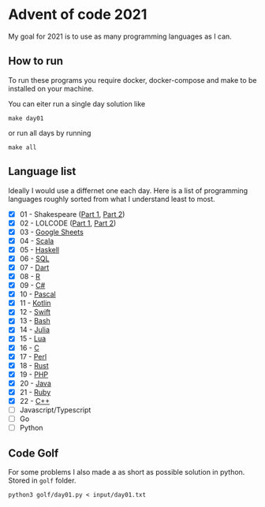 # Advent of code 2021

My goal for 2021 is to use as many programming languages as I can.

## How to run

To run these programs you require docker, docker-compose and make to be installed on your machine.

You can eiter run a single day solution like
```
make day01
```
or run all days by running
```
make all
```

## Language list

Ideally I would use a differnet one each day. Here is a list of programming languages roughly
sorted from what I understand least to most.

- [x] 01 - Shakespeare ([Part 1](https://github.com/MKolman/advent-of-code/blob/main/2021/solutions/day01_1.spl), [Part 2](https://github.com/MKolman/advent-of-code/blob/main/2021/solutions/day01_2.spl))
- [x] 02 - LOLCODE ([Part 1](https://github.com/MKolman/advent-of-code/blob/main/2021/solutions/day02_1.lol), [Part 2](https://github.com/MKolman/advent-of-code/blob/main/2021/solutions/day02_2.lol))
- [x] 03 - [Google Sheets](https://docs.google.com/spreadsheets/d/1VV2_DT8vGQxzXnMW4ANaw7kSrRkH3nsDQpm2YpHVAQA/edit#gid=0)
- [x] 04 - [Scala](https://github.com/MKolman/advent-of-code/blob/main/2021/solutions/day04.scala)
- [x] 05 - [Haskell](https://github.com/MKolman/advent-of-code/blob/main/2021/solutions/day05.hs)
- [x] 06 - [SQL](https://github.com/MKolman/advent-of-code/blob/main/2021/solutions/day06.sql)
- [x] 07 - [Dart](https://github.com/MKolman/advent-of-code/blob/main/2021/solutions/day07.dart)
- [x] 08 - [R](https://github.com/MKolman/advent-of-code/blob/main/2021/solutions/day08.r)
- [x] 09 - [C#](https://github.com/MKolman/advent-of-code/blob/main/2021/solutions/day09.cs)
- [x] 10 - [Pascal](https://github.com/MKolman/advent-of-code/blob/main/2021/solutions/day10.pas)
- [x] 11 - [Kotlin](https://github.com/MKolman/advent-of-code/blob/main/2021/solutions/day11.kt)
- [x] 12 - [Swift](https://github.com/MKolman/advent-of-code/blob/main/2021/solutions/day12.swift)
- [x] 13 - [Bash](https://github.com/MKolman/advent-of-code/blob/main/2021/solutions/day13.sh)
- [x] 14 - [Julia](https://github.com/MKolman/advent-of-code/blob/main/2021/solutions/day14.jl)
- [x] 15 - [Lua](https://github.com/MKolman/advent-of-code/blob/main/2021/solutions/day15.lua)
- [x] 16 - [C](https://github.com/MKolman/advent-of-code/blob/main/2021/solutions/day16.c)
- [x] 17 - [Perl](https://github.com/MKolman/advent-of-code/blob/main/2021/solutions/day17.pl)
- [x] 18 - [Rust](https://github.com/MKolman/advent-of-code/blob/main/2021/solutions/day18.rs)
- [x] 19 - [PHP](https://github.com/MKolman/advent-of-code/blob/main/2021/solutions/day19.php)
- [x] 20 - [Java](https://github.com/MKolman/advent-of-code/blob/main/2021/solutions/day20.java)
- [x] 21 - [Ruby](https://github.com/MKolman/advent-of-code/blob/main/2021/solutions/day21.rb)
- [x] 22 - [C++](https://github.com/MKolman/advent-of-code/blob/main/2021/solutions/day22.cpp)
- [ ] Javascript/Typescript
- [ ] Go
- [ ] Python

## Code Golf
For some problems I also made a as short as possible solution in python. Stored in `golf` folder.
```
python3 golf/day01.py < input/day01.txt
```

